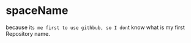 spaceName
=========

because it`s me first to use githbub, so I don`t know what is my first Repository name.   
